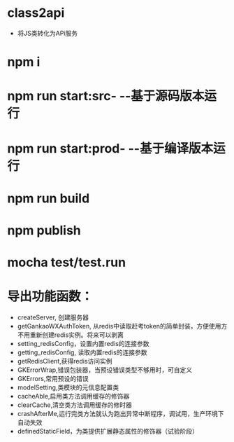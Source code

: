 # class2api
- 将JS类转化为APi服务

# npm i

# npm run start:src-  --基于源码版本运行

# npm run start:prod- --基于编译版本运行

# npm run build

# npm publish

# mocha test/test.run

# 导出功能函数：
- createServer, 创建服务器
- getGankaoWXAuthToken, 从redis中读取赶考token的简单封装，方便使用方不用重新创建redis实例。将来可以剥离
- setting_redisConfig，设置内置redis的连接参数
- getting_redisConfig, 读取内置redis的连接参数
- getRedisClient,获得redis访问实例
- GKErrorWrap,错误包装器，当预设错误类型不够用时，可自定义
- GKErrors,常用预设的错误
- modelSetting,类模块的元信息配置类
- cacheAble,启用类方法调用缓存的修饰器
- clearCache,清空类方法调用缓存的修时器
- crashAfterMe,运行完类方法就认为跑出异常中断程序，调试用，生产环境下自动失效
- definedStaticField，为类提供扩展静态属性的修饰器（试验阶段）


